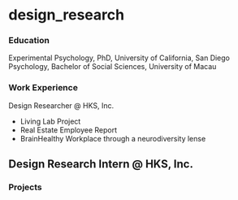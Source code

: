 # design_research

### Education
Experimental Psychology, PhD, University of California, San Diego
Psychology, Bachelor of Social Sciences, University of Macau

### Work Experience
Design Researcher @ HKS, Inc.
- Living Lab Project
- Real Estate Employee Report
- BrainHealthy Workplace through a neurodiversity lense

Design Research Intern @ HKS, Inc.
-
### Projects
